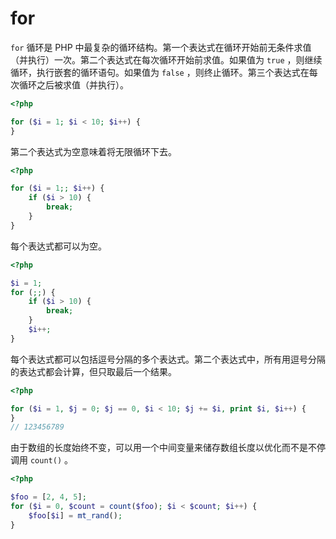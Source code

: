 # for

`for` 循环是 PHP 中最复杂的循环结构。第一个表达式在循环开始前无条件求值（并执行）一次。第二个表达式在每次循环开始前求值。如果值为 `true` ，则继续循环，执行嵌套的循环语句。如果值为 `false` ，则终止循环。第三个表达式在每次循环之后被求值（并执行）。

```php
<?php

for ($i = 1; $i < 10; $i++) {
}

```

第二个表达式为空意味着将无限循环下去。

```php
<?php

for ($i = 1;; $i++) {
    if ($i > 10) {
        break;
    }
}

```

每个表达式都可以为空。

```php
<?php

$i = 1;
for (;;) {
    if ($i > 10) {
        break;
    }
    $i++;
}

```

每个表达式都可以包括逗号分隔的多个表达式。第二个表达式中，所有用逗号分隔的表达式都会计算，但只取最后一个结果。

```php
<?php

for ($i = 1, $j = 0; $j == 0, $i < 10; $j += $i, print $i, $i++) {
}
// 123456789

```

由于数组的长度始终不变，可以用一个中间变量来储存数组长度以优化而不是不停调用 `count()` 。

```php
<?php

$foo = [2, 4, 5];
for ($i = 0, $count = count($foo); $i < $count; $i++) {
    $foo[$i] = mt_rand();
}

```

